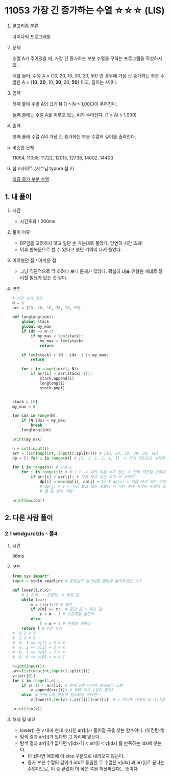 # 11053 가장 긴 증가하는 수열 ☆☆☆ (LIS)

1. 알고리즘 분류

   다이나믹 프로그래밍

2. 문제

   수열 A가 주어졌을 때, 가장 긴 증가하는 부분 수열을 구하는 프로그램을 작성하시오.

   예를 들어, 수열 A = {10, 20, 10, 30, 20, 50} 인 경우에 가장 긴 증가하는 부분 수열은 A = {**10**, **20**, 10, **30**, 20, **50**} 이고, 길이는 4이다.

3. 입력

   첫째 줄에 수열 A의 크기 N (1 ≤ N ≤ 1,000)이 주어진다.

   둘째 줄에는 수열 A를 이루고 있는 Ai가 주어진다. (1 ≤ Ai ≤ 1,000)

4. 출력

   첫째 줄에 수열 A의 가장 긴 증가하는 부분 수열의 길이를 출력한다.

5. 비슷한 문제

   11054, 11055, 11722, 12015, 12738, 14002, 14403

6. 참고사이트 (지수님 typora 참고)

   [최장 증가 부분 수열](https://namu.wiki/w/%EC%B5%9C%EC%9E%A5%20%EC%A6%9D%EA%B0%80%20%EB%B6%80%EB%B6%84%20%EC%88%98%EC%97%B4#s-3.1)

## 1. 내 풀이

1. 시간

   - 시간초과 / 200ms

2. 풀이 이유

   - DP임을 고려하지 않고 일단 손 가는대로 풀었다. 당연히 시간 초과!
   - 이후 반복문으로 할 수 있다고 했던 기억이 나서 풀었다.

3. 어려웠던 점 / 아쉬운 점

   - 그냥 직관적으로 막 하려다 보니 문제가 많았다. 확실히 대표 유형은 제대로 정리할 필요가 있는 것 같다.

4. 코드

   ```python
   # 시간 초과 코드
   N = 6
   arr = [10, 20, 10, 30, 20, 50]
   
   def longlong(idx):
       global stack
       global my_max
       if idx == N-1:
           if my_max < len(stack):
               my_max = len(stack)
               return
   
       if len(stack) + (N - idx -1 )< my_max:
           return
   
       for i in range(idx+1, N):
           if arr[i] > arr[stack[-1]]:
               stack.append(i)
               longlong(i)
               stack.pop()
   
   
   stack = [0]
   my_max = 0
   
   for idx in range(N):
       if (N-idx) < my_max:
           break
       longlong(idx)
   
   print(my_max)
   ```

   ```python
   n = int(input())
   arr = list(map(int, input().split())) # [10, 20, 10, 30, 20, 50]
   dp = [1 for i in range(n)] # [1, 1, 1, 1, 1, 1] -> 자기 자신으로 시작하는 부분 수열 길이는 무조건 1 있으므로 1로 초기화
   
   for i in range(n): # 0~n-1
       for j in range(i): # 0~i-1 -> 내가 지금 보고 있는 수 전의 모든걸 순회하면서
           if arr[i] > arr[j]: # 지금 보고 있는 수가 더 크다면
               dp[i] = max(dp[i], dp[j] + 1) # dp[i] = 지금 보고 있는 수에 저장된 수열의 길이
               # dp[j] + 1 = 지금 보고 있는 수보다 더 작은 수에 저장된 수열의 길이 + 1
               # 둘 중 큰거 저장
   
   print(max(dp))
   ```

   

## 2. 다른 사람 풀이

### 2.1 whdgurclzls - 플4

1. 시간

   56ms

2. 코드

   ```python
   from sys import*
   input = stdin.readline # 동윤님이 알고리즘 꿀팁에 올려주셨던 그거
   
   def lower(l,r,x):
       # l 왼쪽, r 오른쪽, x 목표 값
       while l<=r:
           m = (l+r)//2 # 중간
           if v[m] >= x:  # 중간 값 > 목표 값
               r = m - 1 # 오른쪽을 옮긴다
           else:
               l = m + 1 # 왼쪽을 바꾼다
       return l # x의 자리
   #  0 1 2 3
   #  2 3 4 5 
   #  0, 3 => v[1] = 3 > x
   #  0, 2 => v[1] = 3 > x
   #  0, 1 => v[0] = 2 > x
   #  0, 0 => v[0] = x = 1
   
   n=int(input())
   arr=list(map(int,input().split()))
   v=[arr[0]]
   for i in range(1,n):
       if v[-1] < arr[i]: # 현재 v의 마지막 원소보다 크면 
           v.append(arr[i]) # 뒤에 추가 (길이 증가)
       else: # 현재 v의 마지막 원소보다 작다면 
           v[lower(0,len(v)-1,arr[i])]=arr[i]  # v 리스트 내에서 arr[i]값의 자리를 찾아서 대입
   
   print(len(v))
   ```

3. 해석 및 비교

   - lower() 은 v 내에 현재 숫자인 arr[i]가 들어갈 곳을 찾는 함수이다. (이진탐색)
   - 탐색 결과 arr[i]가 있다면 그 자리에 넣는다.
   - 탐색 결과 arr[i]가 없다면 v[idx-1]  < arr[i] < v[idx] 를 만족하는 idx에 넣는다.
     - 더 컸다면 애초에 이 else 구문으로 내려오지 않는다.
     - 증가 부분 수열의 길이가 idx로 동일한 두 수열은 v[idx] 과 arr[i]로 끝나는 수열이므로, 이 중 끝값이 더 작은 쪽을 저장하겠다는 뜻이다.
